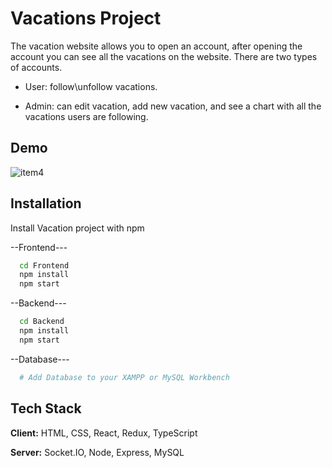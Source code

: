 
# Vacations Project 

The vacation website allows you to open an account, 
after opening the account you can see all 
the vacations on the website. 
There are two types of accounts.

- User: follow\unfollow vacations.

- Admin: can edit vacation, add new vacation, and see a chart with all the vacations users are following.
## Demo

![item4](https://user-images.githubusercontent.com/57687331/200180588-892d8640-4e83-41f8-8069-f1be4e62f491.png)


## Installation

Install Vacation project with npm

--Frontend---
```bash
  cd Frontend
  npm install
  npm start
```

--Backend---
```bash
  cd Backend
  npm install
  npm start
```
    
--Database--- 
```bash
  # Add Database to your XAMPP or MySQL Workbench
```

## Tech Stack

**Client:** HTML, CSS, React, Redux, TypeScript

**Server:** Socket.IO, Node, Express, MySQL
